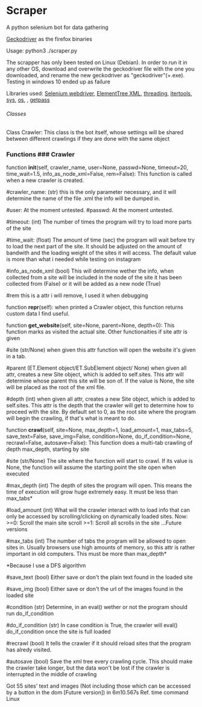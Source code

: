 # Scraper
A python selenium bot for data gathering

<a href="https://github.com/mozilla/geckodriver/releases">Geckodriver</a> as the firefox binaries

Usage: python3 ./scraper.py

The scrapper has only been tested on Linux (Debian). In order to run it in any other OS, download
and overwrite the geckodriver file with the one you downloaded, and rename the new geckodriver as
"geckodriver"(+.exe). 
Testing in windows 10 ended up as failure

Libraries used: <a href="https://docs.seleniumhq.org/">Selenium webdriver</a>, <a href="https://docs.python.org/3/library/xml.etree.elementtree.html?highlight=elementtree">ElementTree XML</a>, <a href="https://docs.python.org/3/library/threading.html?highlight=threading#module-threading">threading</a>, <a href="https://docs.python.org/3/library/itertools.html?highlight=itertools">itertools</a>, <a href="https://docs.python.org/3/library/sys.html?highlight=sys#module-sys">sys</a>, <a href="https://docs.python.org/3/library/os.html?highlight=os#module-os">os</a>, <a href="https://docs.python.org/3/library/time.html?highlight=time#module-time"></a>, <a href="https://docs.python.org/3/library/getpass.html">getpass</a>

###### Classes
Class Crawler: 
This class is the bot itself, whose settings will be shared between different crawlings if they are done with the same object

### Functions ### Crawler

function <b>__init__</b>(self, crawler_name, user=None, passwd=None, timeout=20, time_wait=1.5, info_as_node_xml=False, rem=False):
This function is called when a new crawler is created. 

#crawler_name: (str) this is the only parameter necessary, and it will determine the name of the file .xml the info will be dumped in.

#user: At the moment untested.
#passwd: At the moment untested.

#timeout: (int) The number of times the program will try to load more parts of the site

#time_wait: (float) The amount of time (sec) the program will wait before try to load the next part of the site. It should be adjusted on the amount of bandwith and the loading weight of the sites it will access. The default value is more than what i needed while testing on instagram

#info_as_node_xml (bool) This will determine wether the info, when collected from a site will be included in the node of the site it has been collected from (False) or it will be added as a new node (True)

#rem this is a attr i will remove, I used it when debugging

function <b>__repr__</b>(self):
when printed a Crawler object, this function returns custom data I find useful.

function <b>get_website</b>(self, site=None, parent=None, depth=0):
This function marks as visited the actual site. Other functionaities if site attr is given

#site (str/None) when given this attr function will open the website it's given in a tab.

#parent (ET.Element object/ET.SubElement object/ None) when given all attr, creates a new Site object, which is added to self.sites. This attr will determine whose parent this site will be son of. If the value is None, the site will be placed as the root of the xml file.

#depth (int) when given all attr, creates a new Site object, which is added to self.sites. This attr is the depth that the crawler will get to determine how to proceed with the site. By default set to 0, as the root site where the program will begin the crawling, if that's what is meant to do.

function <b>crawl</b>(self, site=None, max_depth=1, load_amount=1, max_tabs=5, save_text=False, save_img=False, condition=None, do_if_condition=None, recrawl=False, autosave=False):
This function does a multi-tab crawling of depth max_depth, starting by site

#site (str/None) The site where the function will start to crawl. If its value is None, the function will assume the starting point the site open when executed

#max_depth (int) The depth of sites the program will open. This means the time of execution will grow huge extremely easy. It must be less than max_tabs*

#load_amount (int) What will the crawler interact with to load info that can only be accessed by scrolling/clicking on dynamically loaded sites. Now:
        >=0: Scroll the main site scroll
        >=1: Scroll all scrolls in the site
                ...Future versions

#max_tabs (int) The number of tabs the program will be allowed to open sites in. Usually browsers use high amounts of memory, so this attr is rather important in old computers. This must be more than max_depth*

*Because I use a DFS algorithm

#save_text (bool) Either save or don't the plain text found in the loaded site

#save_img (bool) Either save or don't the url of the images found in the loaded site

#condition (str) Determine, in an eval() wether or not the program should run do_if_condition

#do_if_condition (str) In case condition is True, the crawler will eval() do_if_condition once the site is full loaded

#recrawl (bool) It tells the crawler if it should reload sites that the program has alredy visited. 

#autosave (bool) Save the xml tree every crawling cycle. This should make the crawler take longer, but the data won't be lost if the crawler is interrupted in the middle of crawling



Got 55 sites' text and images (Not including those which can be accessed by a button in the dom [Future version]) in 6m10.567s 
Ref. time command Linux
